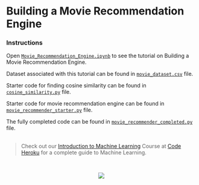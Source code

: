 # Building a Movie Recommendation Engine



### Instructions

Open [`Movie_Recommendation_Engine.ipynb`](https://github.com/codeheroku/Introduction-to-Machine-Learning/blob/master/Building%20a%20Movie%20Recommendation%20Engine/Movie_Recommendation_Engine.ipynb) to see the tutorial on Building a Movie Recommendation Engine.

Dataset associated with this tutorial can be found in [`movie_dataset.csv`](https://github.com/codeheroku/Introduction-to-Machine-Learning/blob/master/Building%20a%20Movie%20Recommendation%20Engine/movie_dataset.csv) file.

Starter code for finding cosine similarity can be found in [`cosine_similarity.py`](https://github.com/codeheroku/Introduction-to-Machine-Learning/blob/master/Building%20a%20Movie%20Recommendation%20Engine/cosine_similarity.py) file.

Starter code for movie recommendation engine can be found in [`movie_recommender_starter.py`](https://github.com/codeheroku/Introduction-to-Machine-Learning/blob/master/Building%20a%20Movie%20Recommendation%20Engine/movie_recommender_starter.py) file.

The fully completed code can be found in [`movie_recommender_completed.py`](https://github.com/codeheroku/Introduction-to-Machine-Learning/blob/master/Building%20a%20Movie%20Recommendation%20Engine/movie_recommender_completed.py) file.
<br><br>

> Check out our [Introduction to Machine Learning](http://www.codeheroku.com/course?course_id=1) Course at [Code Heroku](http://www.codeheroku.com/) for a complete guide to Machine Learning.
<br>

<p align="center"><a href="http://www.codeheroku.com/">
 <img src="http://www.codeheroku.com/static/images/logo5.png"></a>
</p>
